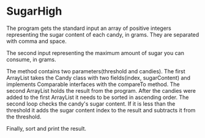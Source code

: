 # SugarHigh

The program gets the standard input an array of positive integers representing the sugar content of each candy, in grams.
They are separated with comma and space.

The second input representing the maximum amount of sugar you can consume, in grams.

The method contains two parameters(threshold and candies). 
The first ArrayList takes the Candy class with two fields(index, sugarContent) and implements Comparable interfaces with the compareTo method.
The second ArrayList holds the result from the program.
After the candies were added to the first ArrayList it needs to be sorted in ascending order. 
The second  loop  checks the candy's sugar content. If it is less than the threshold it adds the sugar content  index to the result and subtracts it from the threshold.

Finally, sort and print the result.
